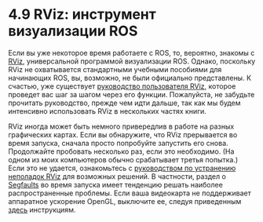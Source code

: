 # 4.9 RViz: инструмент визуализации ROS

Если вы уже некоторое время работаете с ROS, то, вероятно, знакомы с [RViz](http://wiki.ros.org/rviz), универсальной программой визуализации ROS. Однако, поскольку RViz не охватывается стандартными учебными пособиями для начинающих ROS, вы, возможно, не были официально представлены. К счастью, уже существует [руководство пользователя RViz](http://ros.org/doc/indigo/api/rviz/html/user_guide/), которое проведет вас шаг за шагом через его функции. Пожалуйста, не забудьте прочитать руководство, прежде чем идти дальше, так как мы будем интенсивно использовать RViz в нескольких частях книги.

RViz иногда может быть немного привередлив в работе на разных графических картах. Если вы обнаружите, что RViz прерывается во время запуска, сначала просто попробуйте запустить его снова. Продолжайте пробовать несколько раз, если это необходимо. \(На одном из моих компьютеров обычно срабатывает третья попытка.\) Если это не удается, ознакомьтесь с [руководством по устранению неполадок RViz](http://ros.org/wiki/rviz/Troubleshooting) для возможных решений. В частности, раздел о [Segfaults](http://ros.org/wiki/rviz/Troubleshooting%23Segfault_during_startup) во время запуска имеет тенденцию решать наиболее распространенные проблемы. Если ваша видеокарта не поддерживает аппаратное ускорение OpenGL, выключите ее, следуя приведенным [здесь](http://wiki.ros.org/rviz/Troubleshooting%23Turning_off_hardware_acceleration) инструкциям.

